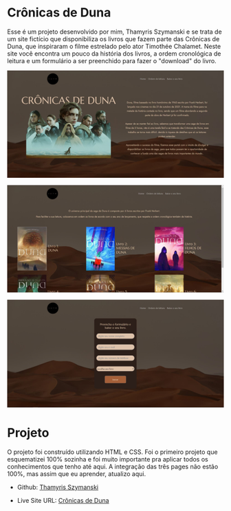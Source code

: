 # Crônicas de Duna 

Esse é um projeto desenvolvido por mim, Thamyris Szymanski e se trata de um site fictício que disponibiliza os livros que fazem parte das Crônicas de Duna, que inspiraram o filme estrelado pelo ator Timothée Chalamet. Neste site você encontra um pouco da história dos livros, a ordem cronológica de leitura e um formulário a ser preenchido para fazer o "download" do livro.



![](./screenshot1.JPG)

![](./screenshot2.JPG)

![](./screenshot3.JPG)



# Projeto

O projeto foi construído utilizando HTML e CSS. Foi o primeiro projeto que esquematizei 100% sozinha e foi muito importante pra aplicar todos os conhecimentos que tenho até aqui. A integração das três pages não estão 100%, mas assim que eu aprender, atualizo aqui.



- Github: [Thamyris Szymanski](https://github.com/thamyrix)

- Live Site URL: [Crônicas de Duna]([https://thamyrix-cronicas-de-duna.netlify.app](https://thamyrix-cronicas-de-duna.netlify.app/))

  

